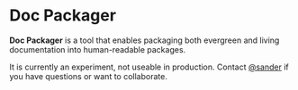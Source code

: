 # Doc Packager

**Doc Packager** is a tool that enables packaging both evergreen and living documentation into human-readable packages.

It is currently an experiment, not useable in production. Contact [@sander](https://github.com/sander) if you have questions or want to collaborate.
